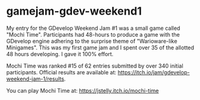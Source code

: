 # gamejam-gdev-weekend1
My entry for the GDevelop Weekend Jam #1 was a small game called "Mochi Time". Participants had 48-hours to produce a game with the GDevelop engine adhering to the surprise theme of "Warioware-like Minigames". This was my first game jam and I spent over 35 of the allotted 48 hours developing. I gave it 100% effort.

Mochi Time was ranked #15 of 62 entries submitted by over 340 initial participants. Official results are available at: https://itch.io/jam/gdevelop-weekend-jam-1/results.

You can play Mochi Time at: https://jstelly.itch.io/mochi-time
